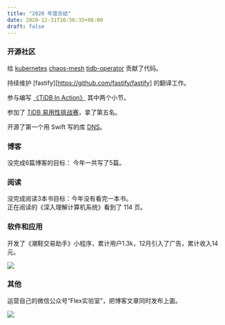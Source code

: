 ```yaml
---
title: "2020 年度总结"
date: 2020-12-31T16:56:33+08:00
draft: false
---
```


### 开源社区

给 [kubernetes](https://github.com/kubernetes/kubernetes) [chaos-mesh](https://github.com/chaos-mesh/chaos-mesh) [tidb-operator](https://github.com/pingcap/tidb-operator) 贡献了代码。

持续维护 [fastify][https://github.com/fastify/fastify] 的翻译工作。


参与编写 [《TiDB In Action》](https://book.tidb.io/) 其中两个小节。

参加了 [TiDB 易用性挑战赛](https://pingcap.com/community-cn/tidb-usability-challenge/)，拿了第五名。

开源了第一个用 Swift 写的库 [DNS](https://github.com/vincent178/DNS)。

### 博客

没完成6篇博客的目标： 今年一共写了5篇。

### 阅读

没完成阅读3本书目标：今年没有看完一本书。
<br>
正在阅读的《深入理解计算机系统》看到了 114 页。

### 软件和应用

开发了《潮鞋交易助手》小程序，累计用户1.3k，12月引入了广告，累计收入14元。

![](/2020-report/gh_785f67931769_344.jpg)

### 其他

运营自己的微信公众号“Flex实验室”，把博客文章同时发布上面。

![](/2020-report/qrcode_for_gh_5480baaa5c50_344.jpg)

